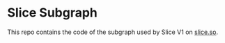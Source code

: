 # Slice Subgraph

This repo contains the code of the subgraph used by Slice V1 on [slice.so](https://slice.so).
